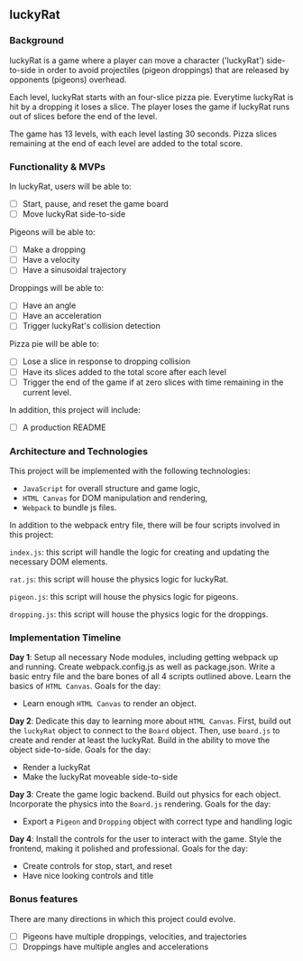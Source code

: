 ## luckyRat 

### Background

luckyRat is a game where a player can move a character ('luckyRat') side-to-side in order to avoid projectiles (pigeon droppings) that are released by opponents (pigeons) overhead. 

Each level, luckyRat starts with an four-slice pizza pie. Everytime luckyRat is hit by a dropping it loses a slice. The player loses the game if luckyRat runs out of slices before the end of the level. 

The game has 13 levels, with each level lasting 30 seconds. Pizza slices remaining at the end of each level are added to the total score. 

### Functionality & MVPs

In luckyRat, users will be able to:

- [ ] Start, pause, and reset the game board
- [ ] Move luckyRat side-to-side

Pigeons will be able to:

- [ ] Make a dropping
- [ ] Have a velocity
- [ ] Have a sinusoidal trajectory

Droppings will be able to:

- [ ] Have an angle
- [ ] Have an acceleration
- [ ] Trigger luckyRat's collision detection 

Pizza pie will be able to:

- [ ] Lose a slice in response to dropping collision
- [ ] Have its slices added to the total score after each level
- [ ] Trigger the end of the game if at zero slices with time remaining in the current level.

In addition, this project will include:

- [ ] A production README

### Architecture and Technologies

This project will be implemented with the following technologies:

- `JavaScript` for overall structure and game logic,
- `HTML Canvas` for DOM manipulation and rendering,
- `Webpack` to bundle js files.

In addition to the webpack entry file, there will be four scripts involved in this project:

`index.js`: this script will handle the logic for creating and updating the necessary DOM elements.

`rat.js`: this script will house the physics logic for luckyRat.

`pigeon.js`: this script will house the physics logic for pigeons.

`dropping.js`: this script will house the physics logic for the droppings.

### Implementation Timeline

**Day 1**: Setup all necessary Node modules, including getting webpack up and running. Create webpack.config.js as well as package.json. Write a basic entry file and the bare bones of all 4 scripts outlined above. Learn the basics of `HTML Canvas`.  Goals for the day:

- Learn enough `HTML Canvas` to render an object.

**Day 2**: Dedicate this day to learning more about `HTML Canvas`.  First, build out the `luckyRat` object to connect to the `Board` object.  Then, use `board.js` to create and render at least the luckyRat.  Build in the ability to move the object side-to-side.  Goals for the day:

- Render a luckyRat
- Make the luckyRat moveable side-to-side

**Day 3**: Create the game logic backend.  Build out physics for each object.  Incorporate the physics into the `Board.js` rendering.  Goals for the day:

- Export a `Pigeon` and `Dropping` object with correct type and handling logic

**Day 4**: Install the controls for the user to interact with the game.  Style the frontend, making it polished and professional.  Goals for the day:

- Create controls for stop, start, and reset
- Have nice looking controls and title

### Bonus features

There are many directions in which this project could evolve.

- [ ] Pigeons have multiple droppings, velocities, and trajectories
- [ ] Droppings have multiple angles and accelerations